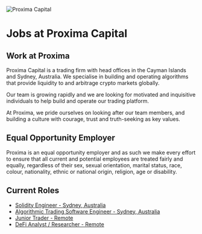 <!-- markdownlint-disable-next-line MD041 -->
![Proxima Capital](images/Proxima.png "Proxima Capital")

# Jobs at Proxima Capital

## Work at Proxima

Proxima Capital is a trading firm with head offices in the Cayman Islands
and Sydney, Australia. We specialise in building and operating algorithms
that provide liquidity to and arbitrage crypto markets globally.

Our team is growing rapidly and we are looking for motivated and inquisitive
individuals to help build and operate our trading platform.

At Proxima, we pride ourselves on looking after our team members, and building a
culture with courage, trust and truth-seeking as key values.

## Equal Opportunity Employer

Proxima is an equal opportunity employer and as such we make every effort to
ensure that all current and potential employees are treated fairly and equally,
regardless of their sex, sexual orientation, marital status, race, colour,
nationality, ethnic or national origin, religion, age or disability.

## Current Roles

- [Solidity Engineer - Sydney, Australia](SolidityEngineer.md)
- [Algorithmic Trading Software Engineer - Sydney, Australia](AlgorithmicTradingEngineer.md)
- [Junior Trader - Remote](JuniorTrader.md)
- [DeFi Analyst / Researcher -  Remote](DeFiAnalyst.md)

